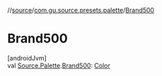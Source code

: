 //[source](../../index.md)/[com.gu.source.presets.palette](index.md)/[Brand500](-brand500.md)

# Brand500

[androidJvm]\
val [Source.Palette](../com.gu.source/-source/-palette/index.md).[Brand500](-brand500.md): [Color](https://developer.android.com/reference/kotlin/androidx/compose/ui/graphics/Color.html)
